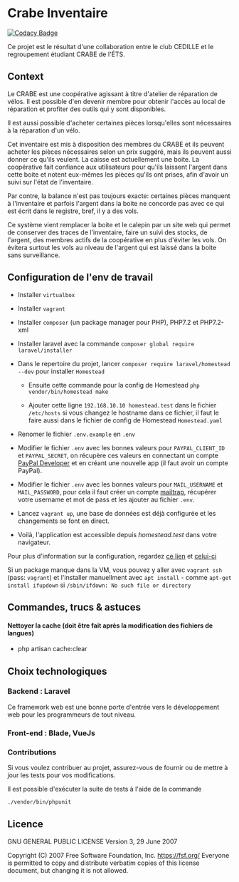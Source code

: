 # Crabe Inventaire

[![Codacy Badge](https://api.codacy.com/project/badge/Grade/8198dc3af1cd4e4fb2aece7957b760dd)](https://app.codacy.com/gh/ClubCedille/crabe-inventaire?utm_source=github.com&utm_medium=referral&utm_content=ClubCedille/crabe-inventaire&utm_campaign=Badge_Grade_Dashboard)

Ce projet est le résultat d'une collaboration entre le club CEDILLE et le regroupement étudiant CRABE de l'ÉTS.

## Context

Le CRABE est une coopérative agissant à titre d'atelier de réparation de vélos. Il est possible d'en devenir
membre pour obtenir l'accès au local de réparation et profiter des outils qui y sont disponibles.

Il est aussi possible d'acheter certaines pièces lorsqu'elles sont nécessaires à la réparation d'un vélo.

Cet inventaire est mis à disposition des membres du CRABE et ils peuvent acheter les pièces
nécessaires selon un prix suggéré, mais ils peuvent aussi donner ce qu'ils veulent. La caisse est actuellement
une boite. La coopérative fait confiance aux utilisateurs pour qu'ils laissent l'argent dans cette boite et notent
eux-mêmes les pièces qu'ils ont prises, afin d'avoir un suivi sur l'état de l'inventaire.

Par contre, la balance n'est pas toujours exacte: certaines pièces manquent à l'inventaire et parfois l'argent dans
la boite ne concorde pas avec ce qui est écrit dans le registre, bref, il y a des vols.

Ce système vient remplacer la boite et le calepin par un site web qui permet de conserver des traces de l'inventaire, faire un suivi des stocks, de l'argent, des membres actifs de la coopérative en plus d'éviter
les vols. On évitera surtout les vols au niveau de l'argent qui est laissé dans la boite sans surveillance.

## Configuration de l'env de travail

- Installer `virtualbox`

- Installer `vagrant`

- Installer `composer` (un package manager pour PHP), PHP7.2 et PHP7.2-xml

- Installer laravel avec la commande `composer global require laravel/installer`

- Dans le repertoire du projet, lancer `composer require laravel/homestead --dev` pour installer `Homestead`

  - Ensuite cette commande pour la config de Homestead `php vendor/bin/homestead make`

  - Ajouter cette ligne `192.168.10.10 homestead.test` dans le fichier `/etc/hosts` si vous changez le hostname dans ce fichier, il faut le faire aussi dans le fichier de config de Homestead `Homestead.yaml`

- Renomer le fichier `.env.example` en `.env`

- Modifier le fichier `.env` avec les bonnes valeurs pour `PAYPAL_CLIENT_ID` et `PAYPAL_SECRET`, on récupère ces valeurs en connectant un compte [PayPal Developer](https://developer.paypal.com/) et en créant une nouvelle app (il faut avoir un compte PayPal).

- Modifier le fichier `.env` avec les bonnes valeurs pour `MAIL_USERNAME` et `MAIL_PASSWORD`, pour cela il faut créer un compte [mailtrap](https://mailtrap.io/), récupérer votre username et mot de pass et les ajouter au fichier `.env`.

- Lancez `vagrant up`, une base de données est déjà configurée et les changements se font en direct.

- Voilà, l'application est accessible depuis _homestead.test_ dans votre navigateur.

Pour plus d'information sur la configuration, regardez [ce lien](https://laravel.com/docs/5.8/homestead) et [celui-ci](https://laravel.com/docs/5.8)

Si un package manque dans la VM, vous pouvez y aller avec `vagrant ssh` (pass: `vagrant`) et l'installer manuellment avec `apt install` - comme `apt-get install ifupdown` si `/sbin/ifdown: No such file or directory`

## Commandes, trucs & astuces

#### Nettoyer la cache (doit être fait après la modification des fichiers de langues)

- php artisan cache:clear

## Choix technologiques

### Backend : Laravel

Ce framework web est une bonne porte d'entrée vers le développement web pour les programmeurs de tout niveau.

### Front-end : Blade, VueJs

### Contributions

Si vous voulez contribuer au projet, assurez-vous de fournir ou de mettre à jour les tests pour vos modifications.

Il est possible d'exécuter la suite de tests à l'aide de la commande

```bash
./vendor/bin/phpunit
```

## Licence

GNU GENERAL PUBLIC LICENSE
Version 3, 29 June 2007

Copyright (C) 2007 Free Software Foundation, Inc. <https://fsf.org/>
Everyone is permitted to copy and distribute verbatim copies
of this license document, but changing it is not allowed.
